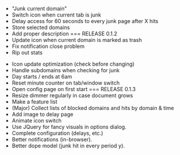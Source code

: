  + "Junk current domain"
 + Switch icon when current tab is junk
 + Delay access for 60 seconds to every junk page after X hits
 + Store selected domains
 + Add proper description
 === RELEASE 0.1.2
 + Update icon when current domain is marked as trash
 + Fix notification close problem
 + Rip out stats
 - Icon update optimization (check before changing)
 - Handle subdomains when checking for junk
 - Day starts / ends at 6am
 - Reset minute counter on tab/window switch
 - Open config page on first start
 === RELEASE 0.1.3
 - Resize dimmer regularly in case document grows
 - Make a feature list
 - (Major) Collect lists of blocked domains and hits by domain & time
 - Add image to delay page
 - Animate icon switch
 - Use JQuery for fancy visuals in options dialog.
 - Complete configuration (delays, etc.)
 - Better notifications (in-browser).
 - Better dope model (junk hit in every period y).
